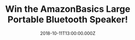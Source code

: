 ---
campaign-uuid: "c-3b12a3d0-b3d8-463f-a6fb-b559a0b42414"
type: "Competition"
category: "Gifts"
date: "2018-10-11T13:00:00.000Z"
end-date: "2018-11-11T23:59:00.000Z"
disable-form: false
is_promoted: false
has_entry_page: true
title: "Win the AmazonBasics Large Portable Bluetooth Speaker!"
competition-description: "<p>Get ready to turn up the volume of your music, films,\
  \ or voice calls with this large Bluetooth speaker from AmazonBasics. The loudest\
  \ speaker to date that lets you share music and calls with your friends, hands-free.</p>\r\
  \n<p>Want to treat yourself? Enter below for a chance to win!</p>"
hero-header: "Win the AmazonBasics Large Portable Bluetooth Speaker!"
terms-confirmation: "N/A"
banner-img: "https://assets.expresslyapp.com/asset-e305d88f-3b85-43cb-9039-7af13040e318.jpg"
logo-left-href: "http://club.expressly.io"
logo-left-image: "https://assets.expresslyapp.com/asset-5daab3ac-98da-4186-bc6a-360bb7c72bc2.jpg"
logo-left-title: "Expressly Club"
bg-image-hero: "https://assets.expresslyapp.com/asset-0cd9d142-b85c-47a5-aa5b-f08f583837d2.jpg"
bg-image-first: "https://assets.expresslyapp.com/asset-b4579289-79fc-450a-9151-25842a1e671c.jpg"
section1-content: "</p>Listen to your favourite tunes and films from your phone, tablet,\
  \ or laptop. This amazing AmazonBasics speaker connects to nearly all Bluetooth\
  \ devices using Bluetooth 4.0 technology.</p><p>The speaker is amazingly portable\
  \ and so loud and powerful enough that you can go to the beach and still hear your\
  \ music! Take the speaker on your next big trip, to the park, or just the next room!</p>\r\
  \n<p>Enter the form below and get ready to enjoy the AmazonBasics Large Portable\
  \ Bluetooth Speaker everywhere you go!</p>"
entry-title: "Win the AmazonBasics Large Portable Bluetooth Speaker!"
entry-content: "Enter the draw to win the AmazonBasics Large Portable Bluetooth Speaker\
  \ by completing the form below before 23:59 on 11th of November 2018."
has-winner: false
prize-description: "The AmazonBasics Large Portable Bluetooth Speaker!"
special-conditions: "Multiple entries are allowed up to one every day.\r\nThis competition\
  \ is also available on: https://aaa.nme.com/competitions/amazon-bluetooth-speaker"
---